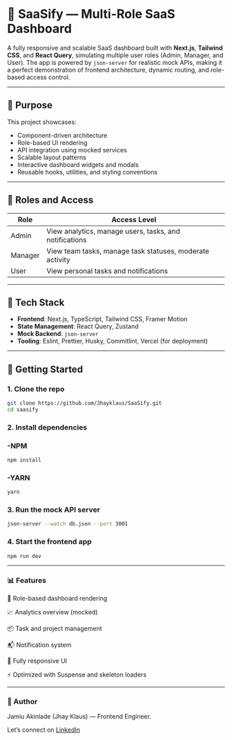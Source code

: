 # 🚀 SaaSify — Multi-Role SaaS Dashboard

A fully responsive and scalable SaaS dashboard built with **Next.js**, **Tailwind CSS**, and **React Query**, simulating multiple user roles (Admin, Manager, and User). The app is powered by `json-server` for realistic mock APIs, making it a perfect demonstration of frontend architecture, dynamic routing, and role-based access control.

---

## 🎯 Purpose

This project showcases:

- Component-driven architecture
- Role-based UI rendering
- API integration using mocked services
- Scalable layout patterns
- Interactive dashboard widgets and modals
- Reusable hooks, utilities, and styling conventions

---

## 👥 Roles and Access

| Role   | Access Level                                              |
|--------|------------------------------------------------------------|
| Admin  | View analytics, manage users, tasks, and notifications     |
| Manager| View team tasks, manage task statuses, moderate activity   |
| User   | View personal tasks and notifications                      |

---

## 🧱 Tech Stack

- **Frontend**: Next.js, TypeScript, Tailwind CSS, Framer Motion
- **State Management**: React Query, Zustand
- **Mock Backend**: `json-server`
- **Tooling**: Eslint, Prettier, Husky, Commitlint, Vercel (for deployment)

---

## 🔧 Getting Started

### 1. Clone the repo

```bash
git clone https://github.com/Jhayklaus/SaaSify.git
cd saasify
```

### 2. Install dependencies

### -NPM
```bash
npm install 
```

### -YARN
```bash
yarn
```

### 3. Run the mock API server

```bash
json-server --watch db.json --port 3001
```

### 4. Start the frontend app

```bash
npm run dev
```

---


### 📊 Features

🔐 Role-based dashboard rendering

📈 Analytics overview (mocked)

📦 Task and project management

📬 Notification system

🎨 Fully responsive UI

⚡ Optimized with Suspense and skeleton loaders


---


### 🧠 Author

Jamiu Akinlade (Jhay Klaus) — Frontend Engineer.

Let’s connect on [LinkedIn](https://www.linkedin.com/in/jamiu-akinlade-7081b9211/)

